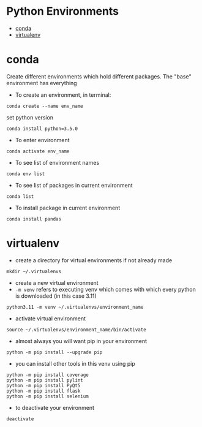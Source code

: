# Python Environments
- [conda](#conda)
- [virtualenv](#virtualenv)

# conda
Create different environments which hold different packages. The "base" environment has everything

- To create an environment, in terminal:
```
conda create --name env_name
```
set python version
```
conda install python=3.5.0
```

- To enter environment
```
conda activate env_name
```

- To see list of environment names
```
conda env list
```

- To see list of packages in current environment
```
conda list
```

- To install package in current environment
```
conda install pandas
```

# virtualenv
- create a directory for virtual environments if not already made
```
mkdir ~/.virtualenvs
```
- create a new virtual environment
- `-m venv` refers to executing venv which comes with which every python is downloaded (in this case 3.11)
```
python3.11 -m venv ~/.virtualenvs/environment_name
```
- activate virtual environment
```
source ~/.virtualenvs/environment_name/bin/activate
```
- almost always you will want pip in your environment
```
python -m pip install --upgrade pip
```
- you can install other tools in this venv using pip
```
python -m pip install coverage
python -m pip install pylint
python -m pip install PyQt5
python -m pip install flask
python -m pip install selenium
```
- to deactivate your environment
```
deactivate
```

